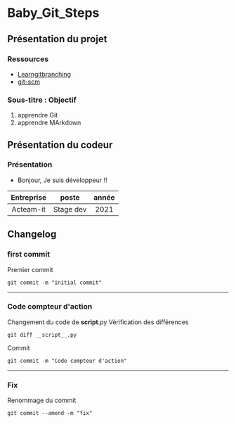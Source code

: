 # Baby_Git_Steps

## Présentation du projet

### Ressources

- [Learngitbranching](https://learngitbranching.js.org/?locale=fr_FR)
- [git-scm](https://git-scm.com/)

### Sous-titre : Objectif

1. apprendre Git
2. apprendre MArkdown

## Présentation du codeur

### Présentation

- Bonjour, Je suis développeur !!

| Entreprise | poste | année |
| :---------------: |:---------------:| :-----:|
| Acteam-it  | Stage dev | 2021 |

## Changelog

### first commit
Premier commit
```git
git commit -m "initial commit"
```

---------------
### Code compteur d'action
Changement du code de __script__.py
Vérification des différences
```git
git diff __script__.py
```
Commit
```git
git commit -m "Code compteur d'action"
```

----------------
### Fix
Renommage du commit
```git
git commit --amend -m "fix"
```
